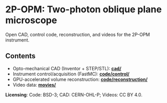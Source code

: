 # 2P-OPM: Two-photon oblique plane microscope

Open CAD, control code, reconstruction, and videos for the 2P-OPM instrument.

## Contents
- Opto-mechanical CAD (Inventor + STEP/STL): **[cad/](./cad)**
- Instrument control/acquisition (FastMC): **[code/control/](./code/control)**
- GPU-accelerated volume reconstruction: **[code/reconstruction/](./code/reconstruction)**
- Video data: **[movies/](./movies)**

**Licensing**: Code: BSD-3; CAD: CERN-OHL-P; Videos: CC BY 4.0.
